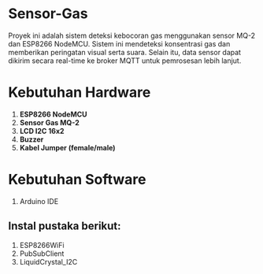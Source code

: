 # Sensor-Gas

Proyek ini adalah sistem deteksi kebocoran gas menggunakan sensor MQ-2 dan ESP8266 NodeMCU. Sistem ini mendeteksi konsentrasi gas dan memberikan peringatan visual serta suara. Selain itu, data sensor dapat dikirim secara real-time ke broker MQTT untuk pemrosesan lebih lanjut.

# Kebutuhan Hardware
1. **ESP8266 NodeMCU**
2. **Sensor Gas MQ-2**
3. **LCD I2C 16x2**
4. **Buzzer**
5. **Kabel Jumper (female/male)**

# Kebutuhan Software
1. Arduino IDE
## Instal pustaka berikut:
1. ESP8266WiFi
2. PubSubClient
3. LiquidCrystal_I2C

